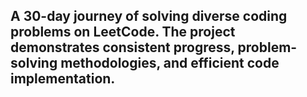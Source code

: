 
## A 30-day journey of solving diverse coding problems on LeetCode. The project demonstrates consistent progress, problem-solving methodologies, and efficient code implementation.

